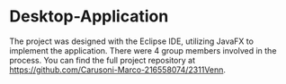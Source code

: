 # Desktop-Application
The project was designed with the Eclipse IDE, utilizing JavaFX to implement the application.
There were 4 group members involved in the process.
You can find the full project repository at https://github.com/Carusoni-Marco-216558074/2311Venn.
